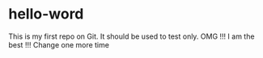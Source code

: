 # hello-word
This is my first repo on Git. It should be used to test only.
OMG !!! I am the best !!!
Change one more time
